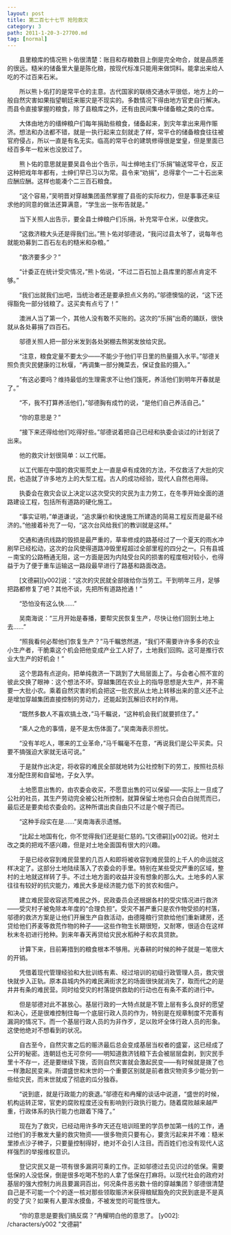 ```yaml
---
layout: post
title: 第二百七十七节 抢险救灾
category: 3
path: 2011-1-20-3-27700.md
tag: [normal]
---
```


　　县里粮库的情况熊卜佑很清楚：账目和存粮数目上倒是完全吻合，就是品质差的很远。糙米的储备里大量是陈化粮，按现代标准只能用来做饲料。能拿出来给人吃的不过百来石米。

　　所以熊卜佑打的是常平仓的主意。古代国家的联络交通水平很低，地方上的一般自然灾害如果指望朝廷来赈灾是不现实的。多数情况下得由地方官吏自行解决。而县令直接掌握的粮食，除了县粮库之外，还有由民间集中储备粮之类的仓库。

　　大体由地方的缙绅粮户们每年捐助些粮食，储备起来，到灾年拿出来用作赈济。想法和办法都不错，就是一执行起来立刻就走了样，常平仓的储备粮食往往被官府侵占，所以一直是有名无实。临高的常平仓的建筑修得很是堂皇，但是里面已经百多年一粒米也没放过了。

　　熊卜佑的意思就是要吴县令出个告示，叫士绅地主们“乐捐”输送常平仓，反正这种把戏年年都有，士绅们早已习以为常。县令来“劝捐”，总得拿个一二十石出来应酬应酬。这样也能凑个二三百石粮食。

　　“这个容易，”吴明晋对穿越集团虽然掌握了县衙的实际权力，但是事事还来征求他的同意的做法还算满意，“学生出一张布告就是。”

　　当下关照人出告示，要全县士绅粮户们乐捐，补充常平仓米，以便救灾。

　　“这救济粮大头还是得我们出。”熊卜佑对邬德说，“我问过县太爷了，说每年也就能劝募到二百石左右的糙米和杂粮。”

　　“救济要多少？”

　　“计委正在统计受灾情况，”熊卜佑说，“不过二百石加上县库里的那点肯定不够。”

　　“我们出就我们出吧，当统治者还是要承担点义务的。”邬德懊恼的说，“这下还得豁免一部分钱粮了。这买卖有点亏了！”

　　澳洲人当了第一个，其他人没有敢不买账的。这次的“乐捐”出奇的踊跃，很快就从各处募捐了四百石。

　　邬德关照人把一部分米发到各处粥棚去熬粥发放给灾民。

　　“注意，粮食定量不要太少——不能少于他们平日里的热量摄入水平。”邬德关照负责灾民健康的江秋堰，“再调集一部分腌菜去，保证食盐的摄入。”

　　“有这必要吗？维持最低的生理需求不让他们饿死，养活他们到明年开春就是了。”

　　“不，我不打算养活他们，”邬德胸有成竹的说，“是他们自己养活自己。”

　　“你的意思是？”

　　“接下来还得给他们吃得好些。”邬德说着把自己已经和执委会谈过的计划说了出来。

　　他的救灾计划很简单：以工代赈。

　　以工代赈在中国的救灾赈荒史上一直是卓有成效的方法，不仅救活了大批的灾民，也造就了许多地方上的大型工程。古人的成功经验，现代人自然也用得。

　　执委会在救灾会议上决定以这次受灾的灾民为主力劳工，在冬季开始全面的道路建设工程，包括所有道路的硬化施工。

　　“事实证明，”单道谦说，“追求廉价和快速施工所建造的简易工程反而是最不经济的。”他接着补充了一句，“这次台风给我们的教训就是这样。”

　　交通和通讯线路的毁损是最严重的，草率修成的路基经过了一个夏天的雨水冲刷早已经松动，这次的台风使得道路冲毁里程超过全部里程的四分之一。只有县城－南宝的公路畅通无阻，这一方面是因为内陆受台风的损害的程度相对较小，也得益于为了便于重车运输这一路段最早进行了路基和路面改造。

　　[文德嗣][y002]说：“这次的灾民就全部拨给你当劳工。干到明年三月，足够把路都修复了吧？其他不谈，先把所有道路抢通！”

　　“恐怕没有这么快……”

　　吴南海说：“三月开始是春播，要帮灾民恢复生产，尽快让他们回到土地上去……”

　　“照我看何必帮他们恢复生产？”马千瞩悠然道，“我们不需要许许多多的农业小生产者，干脆乘这个机会把他变成产业工人好了，土地我们回购。这可是推行农业大生产的好机会！”

　　这个思路有点逆向，把单纯救济一下跳到了大局层面上了。与会者心照不宣的彼此交换了眼神：这个想法不坏。穿越集团在农业上的指导思想是大生产，并不需要一大批小农。乘着自然灾害的机会把这一批农民从土地上转移出来的意义还不止是增加穿越集团直接控制的劳动力，还能起到瓦解旧农村的作用。

　　“既然多数人不喜欢搞土改，”马千瞩说，“这种机会我们就要抓住了。”

　　“乘人之危的事情，是不是太伤体面了。”吴南海表示担忧。

　　“没有羊吃人，哪来的工业革命，”马千瞩毫不在意，“再说我们是公平买卖。只要不搞强迫大家就无话可说。”

　　于是就作出决定，将收容的难民全部就地转为公社控制下的劳工，按照社员标准分配住房和自留地，子女入学。

　　土地愿意出售的，由农委会收买，不愿意出售的可以保留——实际上一旦成了公社的社员，其生产劳动完全被公社所控制，就算保留土地也只会白白抛荒而已，最后还是要卖给农委会的。这种所谓出卖自由只不过是个幌子而已。

　　“这种手段实在是……”吴南海表示遗憾。

　　“比起土地国有化，你不觉得我们还是挺仁慈的。”[文德嗣][y002]说。他对土改之类的把戏不感兴趣，但是对土地全面国有很大的兴趣。

　　于是已经收容到难民营里的几百人和即将被收容到难民营的上千人的命运就这样决定了。这部分土地陆续落入了农委会的手里。特别在某些受灾严重的区域，整村的土地就这样转了手。不过土地方面的收益并没有想象的那么大。土地多的人家往往有较好的抗灾能力，难民大多是经济能力低下的贫农和佃户。

　　建立难民营收容逃荒难民之外，民政委员会还根据各村的受灾情况进行救济——受灾村子被免除本年度的“合理负担”。受灾不甚严重只是农作物受损的村落，邬德的救济方案是让他们开展生产自救活动，由德隆粮行贷款给他们重新建房，还贷给他们荞麦等救荒作物的种子——这些作物生长期很短，又耐寒，很适合在这样秋末冬初进行抢种。到来年春天再贷给灾民水稻种子和农具贷款。

　　计算下来，目前筹措到的粮食根本不够用。光春耕的时候的种子就是一笔很大的开销。

　　凭借着现代管理经验和大批训练有素、经过培训的初级行政管理人员，救灾很快就步入正轨。原本县城内外的难民满街求乞的场面很快就消失了，取而代之的是井井有条的难民营。同时给受灾的村落提供救助的行动也在有条不紊的进行中。

　　但是邬德对此不甚放心。基层行政的一大特点就是不管上层有多么良好的愿望和决心，还是很难控制住每一个底层行政人员的作为，特别是在规章制度不完善有漏洞的情况下。而一个基层行政人员的为非作歹，足以败坏全体行政人员的形象。这使他绝对不想看到的状况。

　　自古至今，自然灾害之后的赈济最后总会变成基层当权者的盛宴，这已经成了公开的秘密。连朝廷也无可奈何——明知道救济钱粮下去会被层层盘剥，到灾民手里十不存一，还是要继续下拨，否则自然灾害就会激起民变——有时候就是拨了也一样激起民变来。所谓盛世和末世的一个重要区别就是前者救灾物资多少能分到一些给灾民，而末世就成了彻底的瓜分独吞。

　　“说到底，就是行政能力的衰退。”邬德在和冉耀的谈话中说道，“盛世的时候，机构运转正常，官吏的腐败程度还没有影响到行政执行能力。随着腐败越来越严重，行政体系的执行能力也跟着下降了。”

　　现在为了救灾，已经动用许多昨天还在培训班里的学员参加第一线的工作，通过他们的手散发大量的救灾物资——很多物资只要有心，要贪污起来并不难：糙米里掺点沙子稗子，只要量控制得好，绝对不会引人注目。而百姓们也没有现代人这样强烈的举报维权意识。

　　登记灾民又是一项有很多漏洞可乘的工作。正如邬德过去见识过的低保。需要低保的人没低保，倒是很多吃喝不愁的人拿了低保在打麻将。以现代社会的政府对基层的强大控制力尚且要漏洞百出，何况条件恶劣数十倍的穿越集团？邬德很清楚自己是不可能一个个的逐一核对那些领取赈济米获得粮赋豁免的灾民到底是不是真的受了灾？如果有人要浑水摸鱼，不被发觉的可能性很大。

　　“你的意思是要我们搞反腐？”冉耀明白他的意思了。
[y002]: /characters/y002 "文德嗣"

